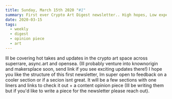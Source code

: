 ```yaml
---
title: Sunday, March 15th 2020 "#1"
summary: First ever Crypto Art Digest newsletter.. High hopes, Low expectations
date: 2020-03-15
tags:
  - weekly
  - digest
  - opinion piece
  - art
---
```


Ill be covering hot takes and updates in the crypto art space across superrare, async.art and opensea. (Ill probably venture into knownorigin and makersplace soon, send link if you see exciting updates there!) I hope you like the structure of this first newsletter, Im super open to feedback on a cooler section or if a secion isnt great. It will be a few sections with one liners and links to check it out + a content opinion piece (Ill be writing them but if you'd like to write a piece for the newsletter please reach out).

